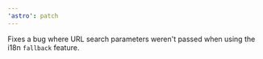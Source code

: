```yaml
---
'astro': patch
---
```


Fixes a bug where URL search parameters weren't passed when using the i18n `fallback` feature.

